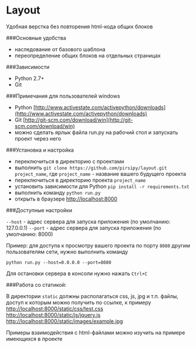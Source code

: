Layout
======

Удобная верстка без повторения html-кода общих блоков

###Основные удобства


* наследование от базового шаблона
* переопределение общих блоков на отдельных страницах

###Зависимости

* Python 2.7+
* Git

###Примечания для пользователей windows

* Python [http://www.activestate.com/activepython/downloads](http://www.activestate.com/activepython/downloads)
* Git [http://git-scm.com/download/win](http://git-scm.com/download/win)
* можно сделать ярлык файла run.py на рабочий стол и запускать проект через него


###Установка и настройка

* переключиться в директорию с проектами
* выполнить `git clone https://github.com/pirsipy/layout.git project_name`, где `project_name` - название вашего будущего проекта
* переключиться в директорию проекта `project_name`
* установить зависимости для Python `pip install -r requirements.txt`
* выполнить команду `python run.py`
* открыть в браузере [http://localhost:8000](http://localhost:8000)

###Доступные настройки

`--host` - адрес сервера для запуска приложения (по умолчанию: 127.0.0.1)
`--port` - адрес сервера для запуска приложения (по умолчанию: 8000)

Пример: для доступа к просмотру вашего проекта по порту `8080` другим пользователям сети, нужно выполнить команду

    python run.py --host=0.0.0.0 --port=8080

Для остановки сервера в консоли нужно нажать `Ctrl+C`

###Работа со статикой:

В директории `static` должны располагаться css, js, jpg и т.п. файлы, доступ к которым можно получить по ссылке, к примеру
[http://localhost:8000/static/css/test.css](http://localhost:8000/static/css/test.css)
[http://localhost:8000/static/js/jquery.js](http://localhost:8000/static/js/jquery.js)
[http://localhost:8000/static/images/example.jpg](http://localhost:8000/static/images/example.jpg)

Примеры взаимодействия с html-файлами можно изучить на примере имеющихся в проекте
